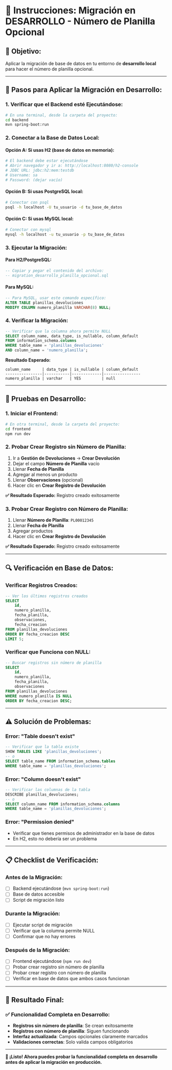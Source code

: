 # 🔧 Instrucciones: Migración en DESARROLLO - Número de Planilla Opcional

## 🎯 **Objetivo:**
Aplicar la migración de base de datos en tu entorno de **desarrollo local** para hacer el número de planilla opcional.

---

## 🔧 **Pasos para Aplicar la Migración en Desarrollo:**

### **1. Verificar que el Backend esté Ejecutándose:**
```bash
# En una terminal, desde la carpeta del proyecto:
cd backend
mvn spring-boot:run
```

### **2. Conectar a la Base de Datos Local:**

#### **Opción A: Si usas H2 (base de datos en memoria):**
```bash
# El backend debe estar ejecutándose
# Abrir navegador y ir a: http://localhost:8080/h2-console
# JDBC URL: jdbc:h2:mem:testdb
# Username: sa
# Password: (dejar vacío)
```

#### **Opción B: Si usas PostgreSQL local:**
```bash
# Conectar con psql
psql -h localhost -U tu_usuario -d tu_base_de_datos
```

#### **Opción C: Si usas MySQL local:**
```bash
# Conectar con mysql
mysql -h localhost -u tu_usuario -p tu_base_de_datos
```

### **3. Ejecutar la Migración:**

#### **Para H2/PostgreSQL:**
```sql
-- Copiar y pegar el contenido del archivo:
-- migration_desarrollo_planilla_opcional.sql
```

#### **Para MySQL:**
```sql
-- Para MySQL, usar este comando específico:
ALTER TABLE planillas_devoluciones 
MODIFY COLUMN numero_planilla VARCHAR(8) NULL;
```

### **4. Verificar la Migración:**
```sql
-- Verificar que la columna ahora permite NULL
SELECT column_name, data_type, is_nullable, column_default
FROM information_schema.columns
WHERE table_name = 'planillas_devoluciones'
AND column_name = 'numero_planilla';
```

**Resultado Esperado:**
```
column_name     | data_type | is_nullable | column_default
----------------|-----------|-------------|----------------
numero_planilla | varchar   | YES         | null
```

---

## 🧪 **Pruebas en Desarrollo:**

### **1. Iniciar el Frontend:**
```bash
# En otra terminal, desde la carpeta del proyecto:
cd frontend
npm run dev
```

### **2. Probar Crear Registro sin Número de Planilla:**
1. Ir a **Gestión de Devoluciones** → **Crear Devolución**
2. Dejar el campo **Número de Planilla** vacío
3. Llenar **Fecha de Planilla**
4. Agregar al menos un producto
5. Llenar **Observaciones** (opcional)
6. Hacer clic en **Crear Registro de Devolución**

**✅ Resultado Esperado:** Registro creado exitosamente

### **3. Probar Crear Registro con Número de Planilla:**
1. Llenar **Número de Planilla**: `PL00012345`
2. Llenar **Fecha de Planilla**
3. Agregar productos
4. Hacer clic en **Crear Registro de Devolución**

**✅ Resultado Esperado:** Registro creado exitosamente

---

## 🔍 **Verificación en Base de Datos:**

### **Verificar Registros Creados:**
```sql
-- Ver los últimos registros creados
SELECT 
    id,
    numero_planilla,
    fecha_planilla,
    observaciones,
    fecha_creacion
FROM planillas_devoluciones 
ORDER BY fecha_creacion DESC 
LIMIT 5;
```

### **Verificar que Funciona con NULL:**
```sql
-- Buscar registros sin número de planilla
SELECT 
    id,
    numero_planilla,
    fecha_planilla,
    observaciones
FROM planillas_devoluciones 
WHERE numero_planilla IS NULL
ORDER BY fecha_creacion DESC;
```

---

## ⚠️ **Solución de Problemas:**

### **Error: "Table doesn't exist"**
```sql
-- Verificar que la tabla existe
SHOW TABLES LIKE 'planillas_devoluciones';
-- o
SELECT table_name FROM information_schema.tables 
WHERE table_name = 'planillas_devoluciones';
```

### **Error: "Column doesn't exist"**
```sql
-- Verificar las columnas de la tabla
DESCRIBE planillas_devoluciones;
-- o
SELECT column_name FROM information_schema.columns 
WHERE table_name = 'planillas_devoluciones';
```

### **Error: "Permission denied"**
- Verificar que tienes permisos de administrador en la base de datos
- En H2, esto no debería ser un problema

---

## 📋 **Checklist de Verificación:**

### **Antes de la Migración:**
- [ ] Backend ejecutándose (`mvn spring-boot:run`)
- [ ] Base de datos accesible
- [ ] Script de migración listo

### **Durante la Migración:**
- [ ] Ejecutar script de migración
- [ ] Verificar que la columna permite NULL
- [ ] Confirmar que no hay errores

### **Después de la Migración:**
- [ ] Frontend ejecutándose (`npm run dev`)
- [ ] Probar crear registro sin número de planilla
- [ ] Probar crear registro con número de planilla
- [ ] Verificar en base de datos que ambos casos funcionan

---

## 🎯 **Resultado Final:**

### **✅ Funcionalidad Completa en Desarrollo:**
- **Registros sin número de planilla**: Se crean exitosamente
- **Registros con número de planilla**: Siguen funcionando
- **Interfaz actualizada**: Campos opcionales claramente marcados
- **Validaciones correctas**: Solo valida campos obligatorios

---

**🚀 ¡Listo! Ahora puedes probar la funcionalidad completa en desarrollo antes de aplicar la migración en producción.**
